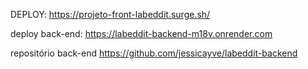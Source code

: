 DEPLOY:
https://projeto-front-labeddit.surge.sh/


deploy back-end:
https://labeddit-backend-m18v.onrender.com

repositório back-end
https://github.com/jessicayve/labeddit-backend
